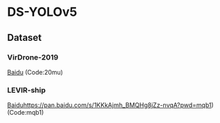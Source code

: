 # DS-YOLOv5
## Dataset

### VirDrone-2019  
[Baidu]([https://pan.baidu.com/s/1EURrYTJ9H_Z79wIWfbtrUw?pwd=20mu]) (Code:20mu)  
### LEVIR-ship  
[Baidu]([[https://pan.baidu.com/s/1KKkAjmh_BMQHg8jZz-nvqA?pwd=mqb1])https://pan.baidu.com/s/1KKkAjmh_BMQHg8jZz-nvqA?pwd=mqb1) (Code:mqb1)  
